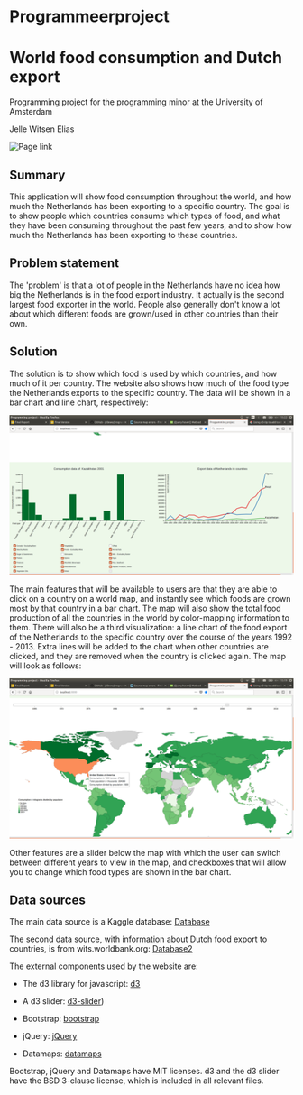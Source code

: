 # Programmeerproject

# World food consumption and Dutch export
Programming project for the programming minor at the University of Amsterdam

Jelle Witsen Elias

![Page link](https://github.io/jellewe/programmeerproject)

## Summary
This application will show food consumption throughout the world, and how much
the Netherlands has been exporting to a specific country. The goal is to
show people which countries consume which types of food, and what they have been
consuming throughout the past few years, and to show how much the Netherlands
has been exporting to these countries.

## Problem statement
The 'problem' is that a lot of people in the Netherlands have no idea how big
the Netherlands is in the food export industry. It actually is the second
largest food exporter in the world. People also generally don't know a lot
about which different foods are grown/used in other countries than their own.

## Solution
The solution is to show which food is used by which countries, and how much of
it per country. The website also shows how much of the food type the Netherlands
exports to the specific country. The data will be shown in a bar chart and line
chart, respectively:

![charts](doc/screenshot2.png)

The main features that will be available to users are that they are able to
click on a country on a world map, and instantly see which foods are grown most
by that country in a bar chart. The map will also show the total food production
of all the countries in the world by color-mapping information to them. There
will also be a third visualization: a line chart of the food export of the
Netherlands to the specific country over the course of the years 1992 - 2013.
Extra lines will be added to the chart when other countries are clicked, and
they are removed when the country is clicked again. The map will look as
follows:

![map](/doc/screenshot1.png)

Other features are a slider below the map with which the user can switch between
different years to view in the map, and checkboxes that will allow you to change
which food types are shown in the bar chart.

## Data sources
The main data source is a Kaggle database:
[Database](https://www.kaggle.com/dorbicycle/world-foodfeed-production/data)

The second data source, with information about Dutch food export to countries,
is from wits.worldbank.org:
[Database2](https://wits.worldbank.org/CountryProfile/en/Country/NLD/StartYear/1992/EndYear/2013/TradeFlow/Export/Indicator/XPRT-TRD-VL/Partner/BY-COUNTRY/Product/16-24_FoodProd)

The external components used by the website are:
- The d3 library for javascript:
[d3](https://d3js.org/)

- A d3 slider:
[d3-slider](https://github.com/MasterMaps/d3-slider))

- Bootstrap:
[bootstrap](https://getbootstrap.com/docs/4.0/getting-started/download/)

- jQuery:
[jQuery](https://jquery.com/)

- Datamaps:
[datamaps](http://datamaps.github.io/)

Bootstrap, jQuery and Datamaps have MIT licenses. d3 and the d3 slider have the
BSD 3-clause license, which is included in all relevant files.

